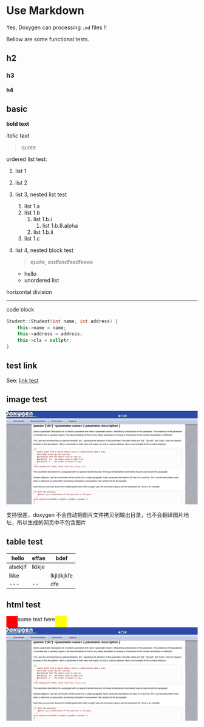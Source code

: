 # Use Markdown

Yes, Doxygen can processing `.md` files !!

Bellow are some functional tests.

## h2

### h3

#### h4

## basic

**bold text**

*italic text*

> quote

ordered list test:

1. list 1

2. list 2

3. list 3, nested list test

   1. list 1.a
   2. list 1.b
      1. list 1.b.i
         1. list 1.b.8.alpha
      2. list 1.b.ii
   3. list 1.c

4. list 4, nested block test

   > quote, asdfasdfasdfeeee

   * hello
   * unordered list

horizontal division

---------------------

code block

```cpp
Student::Student(int name, int address) {
    this->name = name;
    this->address = address;
    this->cls = nullptr;
}
```

## test link

See: [link test](../basic-usage/link-test.md)



## image test

![test-img](typora/test-image.png)

支持很差，doxygen 不会自动把图片文件拷贝到输出目录，也不会翻译图片地址，所以生成的网页中不包含图片



## table test

| hello    | effae  | bdef       |
| -------- | ------ | ---------- |
| alsekjlf | lklkje |            |
| lkke     |        | lkjldkjkfe |
| ---      | --     | dfe        |





## html test

<div style="display: flex;">
    <div style="display: block; width: 30px; height: 30px; background-color: red;"></div>
    <div>some text here</div>
    <div style="display: block; width: 30px; height: 30px; background-color: yellow;"></div>
</div>
<img src="typora/test-image.png" alt="test-img" style="zoom: 50%;" />
